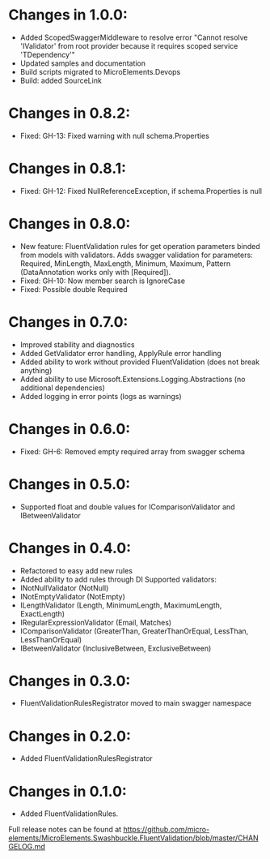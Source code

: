 # Changes in 1.0.0:
* Added ScopedSwaggerMiddleware to resolve error "Cannot resolve 'IValidator<T>' from root provider because it requires scoped service 'TDependency'"
* Updated samples and documentation
* Build scripts migrated to MicroElements.Devops
* Build: added SourceLink

# Changes in 0.8.2:
* Fixed: GH-13: Fixed warning with null schema.Properties

# Changes in 0.8.1:
* Fixed: GH-12: Fixed NullReferenceException, if schema.Properties is null

# Changes in 0.8.0:
* New feature: FluentValidation rules for get operation parameters binded from models with validators. Adds swagger validation for parameters: Required, MinLength, MaxLength, Minimum, Maximum, Pattern (DataAnnotation works only with [Required]).
* Fixed: GH-10: Now member search is IgnoreCase
* Fixed: Possible double Required

# Changes in 0.7.0:
* Improved stability and diagnostics
* Added GetValidator error handling, ApplyRule error handling
* Added ability to work without provided FluentValidation (does not break anything)
* Added ability to use Microsoft.Extensions.Logging.Abstractions (no additional dependencies)
* Added logging in error points (logs as warnings)

# Changes in 0.6.0:
* Fixed: GH-6: Removed empty required array from swagger schema

# Changes in 0.5.0:
* Supported float and double values for IComparisonValidator and IBetweenValidator

# Changes in 0.4.0:
* Refactored to easy add new rules
* Added ability to add rules through DI
Supported validators:
* INotNullValidator (NotNull)
* INotEmptyValidator (NotEmpty)
* ILengthValidator (Length, MinimumLength, MaximumLength, ExactLength)
* IRegularExpressionValidator (Email, Matches)
* IComparisonValidator (GreaterThan, GreaterThanOrEqual, LessThan, LessThanOrEqual)
* IBetweenValidator (InclusiveBetween, ExclusiveBetween)

# Changes in 0.3.0:
* FluentValidationRulesRegistrator moved to main swagger namespace

# Changes in 0.2.0:
* Added FluentValidationRulesRegistrator

# Changes in 0.1.0:
* Added FluentValidationRules.

Full release notes can be found at 
https://github.com/micro-elements/MicroElements.Swashbuckle.FluentValidation/blob/master/CHANGELOG.md
